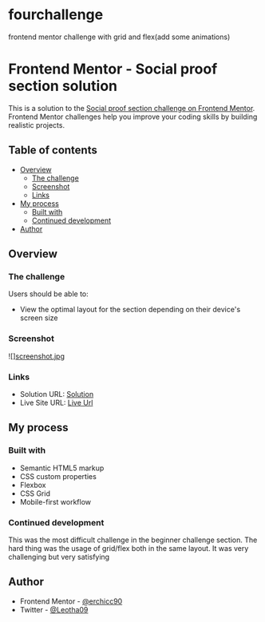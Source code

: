 # fourchallenge
frontend mentor challenge with grid and flex(add some animations)
# Frontend Mentor - Social proof section solution

This is a solution to the [Social proof section challenge on Frontend Mentor](https://www.frontendmentor.io/challenges/social-proof-section-6e0qTv_bA). Frontend Mentor challenges help you improve your coding skills by building realistic projects. 

## Table of contents

- [Overview](#overview)
  - [The challenge](#the-challenge)
  - [Screenshot](#screenshot)
  - [Links](#links)
- [My process](#my-process)
  - [Built with](#built-with)
  - [Continued development](#continued-development)
- [Author](#author)


## Overview

### The challenge

Users should be able to:

- View the optimal layout for the section depending on their device's screen size

### Screenshot

![][screenshot.jpg](https://github.com/erchicco90/fourchallenge/blob/main/design/Frontend%20Mentor%20Social%20proof%20section%20desktop.png?=raw)


### Links

- Solution URL: [Solution](https://github.com/erchicco90/fourchallenge)
- Live Site URL: [Live Url](https://erchicco90.github.io/fourchallenge/)

## My process

### Built with

- Semantic HTML5 markup
- CSS custom properties
- Flexbox
- CSS Grid
- Mobile-first workflow


### Continued development

This was the most difficult challenge in the beginner challenge section. The hard thing was the usage of grid/flex both in the same layout. It was very challenging but very satisfying


## Author

- Frontend Mentor - [@erchicc90](https://www.frontendmentor.io/profile/erchicco90)
- Twitter - [@Leotha09](https://www.twitter.com/leotha09)

